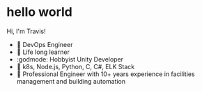 # hello world
Hi, I'm Travis!
- 🔨 DevOps Engineer
- 🏫 Life long learner
- :godmode: Hobbyist Unity Developer
- 📜 k8s, Node.js, Python, C, C#, ELK Stack
- 👷 Professional Engineer with 10+ years experience in facilities management and building automation
<!---
- 💞️ I’m looking to collaborate on ...
- 📫 How to reach me ...


traviscancode604/traviscancode604 is a ✨ special ✨ repository because its `README.md` (this file) appears on your GitHub profile.
You can click the Preview link to take a look at your changes.
--->
